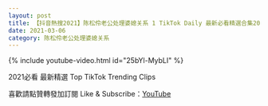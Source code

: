 ```yaml
---
layout: post
title: 【抖音熱搜2021】陈松伶老公处理婆媳关系 1 TikTok Daily 最新必看精選合集2021 03 06
date: 2021-03-06
category: 陈松伶老公处理婆媳关系
---
```


{% include youtube-video.html id="25bYl-MybLI" %}

2021必看 最新精選 Top TikTok Trending Clips

喜歡請點贊轉發加訂閱 Like & Subscribe：[YouTube](https://www.youtube.com/channel/UCAoR7VcanIPd04uEq_GIylA/videos)

